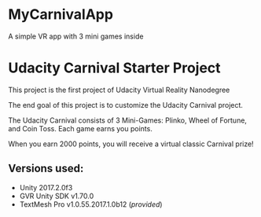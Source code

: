 # MyCarnivalApp
A simple VR app with 3 mini games inside

# Udacity Carnival Starter Project 

This project is the first project of Udacity Virtual Reality Nanodegree 

The end goal of this project is to customize the Udacity Carnival project.

The Udacity Carnival consists of 3 Mini-Games: Plinko, Wheel of Fortune, and Coin Toss. Each game earns you points. 

When you earn 2000 points, you will receive a virtual classic Carnival prize!



## Versions used:
- Unity  2017.2.0f3
- GVR Unity SDK v1.70.0
- TextMesh Pro v1.0.55.2017.1.0b12 (*provided*)


